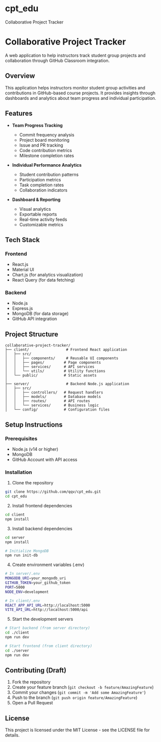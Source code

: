 # cpt_edu
Collaborative Project Tracker
# Collaborative Project Tracker

A web application to help instructors track student group projects and collaboration through GitHub Classroom integration.

## Overview

This application helps instructors monitor student group activities and contributions in GitHub-based course projects. It provides insights through dashboards and analytics about team progress and individual participation.

## Features

- **Team Progress Tracking**
  - Commit frequency analysis
  - Project board monitoring
  - Issue and PR tracking
  - Code contribution metrics
  - Milestone completion rates

- **Individual Performance Analytics**
  - Student contribution patterns
  - Participation metrics
  - Task completion rates
  - Collaboration indicators

- **Dashboard & Reporting**
  - Visual analytics
  - Exportable reports
  - Real-time activity feeds
  - Customizable metrics

## Tech Stack

### Frontend
- React.js
- Material UI
- Chart.js (for analytics visualization)
- React Query (for data fetching)

### Backend
- Node.js
- Express.js
- MongoDB (for data storage)
- GitHub API integration

## Project Structure

```
collaborative-project-tracker/
├── client/                 # Frontend React application
│   ├── src/
│   │   ├── components/     # Reusable UI components
│   │   ├── pages/         # Page components
│   │   ├── services/      # API services
│   │   └── utils/         # Utility functions
│   └── public/            # Static assets
│
├── server/                 # Backend Node.js application
│   ├── src/
│   │   ├── controllers/   # Request handlers
│   │   ├── models/        # Database models
│   │   ├── routes/        # API routes
│   │   └── services/      # Business logic
│   └── config/            # Configuration files
```

## Setup Instructions

### Prerequisites
- Node.js (v14 or higher)
- MongoDB
- GitHub Account with API access

### Installation

1. Clone the repository
```bash
git clone https://github.com/qqv/cpt_edu.git
cd cpt_edu
```

2. Install frontend dependencies
```bash
cd client
npm install
```

3. Install backend dependencies
```bash
cd server
npm install

# Initialize MongoDB
npm run init-db
```

4. Create environment variables (.env)
```bash
# In server/.env
MONGODB_URI=your_mongodb_uri
GITHUB_TOKEN=your_github_token
PORT=5000
NODE_ENV=development

# In client/.env
REACT_APP_API_URL=http://localhost:5000
VITE_API_URL=http://localhost:5000/api 
```

5. Start the development servers
```bash
# Start backend (from server directory)
cd ./client
npm run dev

# Start frontend (from client directory)
cd ./server
npm run dev
```

## Contributing (Draft)

1. Fork the repository
2. Create your feature branch (`git checkout -b feature/AmazingFeature`)
3. Commit your changes (`git commit -m 'Add some AmazingFeature'`)
4. Push to the branch (`git push origin feature/AmazingFeature`)
5. Open a Pull Request

## License

This project is licensed under the MIT License - see the LICENSE file for details.
```
